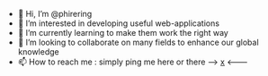 - 👋 Hi, I’m @phirering
- 👀 I’m interested in developing useful web-applications
- 🌱 I’m currently learning to make them work the right way 
- 💞️ I’m looking to collaborate on many fields to enhance our global knowledge
- 📫 How to reach me : simply ping me here or there --> <a href="https://twitter.com/pipovitch">x</a> <---

<!---
phirering/phirering is a ✨ special ✨ repository because its `README.md` (this file) appears on your GitHub profile.
You can click the Preview link to take a look at your changes.
--->
